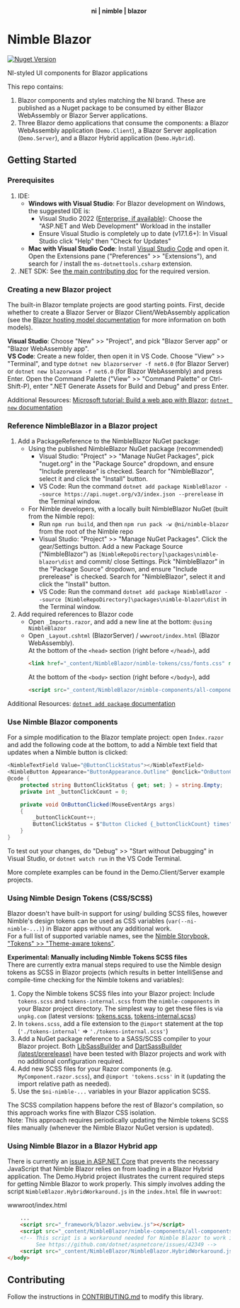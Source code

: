 <div align="center">
    <p><b>ni | nimble | blazor</b></p>
</div>

# Nimble Blazor

[![Nuget Version](https://img.shields.io/nuget/v/NimbleBlazor.svg)](https://www.nuget.org/packages/NimbleBlazor)

NI-styled UI components for Blazor applications

This repo contains:
1. Blazor components and styles matching the NI brand. These are published as a Nuget package to be consumed by either Blazor WebAssembly or Blazor Server applications.
2. Three Blazor demo applications that consume the components: a Blazor WebAssembly application (`Demo.Client`), a Blazor Server application (`Demo.Server`), and a Blazor Hybrid application (`Demo.Hybrid`).

## Getting Started

### Prerequisites

1. IDE:
    - **Windows with Visual Studio**: For Blazor development on Windows, the suggested IDE is:
        - Visual Studio 2022 ([Enterprise, if available](https://my.visualstudio.com/Downloads?PId=8229)): Choose the "ASP.NET and Web Development" Workload in the installer
        - Ensure Visual Studio is completely up to date (v17.1.6+): In Visual Studio click "Help" then "Check for Updates"
    - **Mac with Visual Studio Code**: Install [Visual Studio Code](https://code.visualstudio.com/) and open it. Open the Extensions pane ("Preferences" >> "Extensions"), and search for / install the `ms-dotnettools.csharp` extension.
2. .NET SDK: See [the main contributing doc](/CONTRIBUTING.md) for the required version.

### Creating a new Blazor project

The built-in Blazor template projects are good starting points. First, decide whether to create a Blazor Server or Blazor Client/WebAssembly application (see the [Blazor hosting model documentation](https://docs.microsoft.com/en-us/aspnet/core/blazor/hosting-models?view=aspnetcore-6.0) for more information on both models).

**Visual Studio**: Choose "New" >> "Project", and pick "Blazor Server app" or "Blazor WebAssembly app".  
**VS Code**: Create a new folder, then open it in VS Code. Choose "View" >> "Terminal", and type `dotnet new blazorserver -f net6.0` (for Blazor Server) or `dotnet new blazorwasm -f net6.0` (for Blazor WebAssembly) and press Enter. Open the Command Palette ("View" >> "Command Palette" or Ctrl-Shift-P), enter ".NET Generate Assets for Build and Debug" and press Enter.

Additional Resources: [Microsoft tutorial: Build a web app with Blazor](https://docs.microsoft.com/en-us/learn/modules/build-blazor-webassembly-visual-studio-code/); [`dotnet new` documentation](https://docs.microsoft.com/en-us/dotnet/core/tools/dotnet-new)

### Reference NimbleBlazor in a Blazor project

1. Add a PackageReference to the NimbleBlazor NuGet package:
    - Using the published NimbleBlazor NuGet package (recommended)
        - Visual Studio: "Project" >> "Manage NuGet Packages", pick "nuget.org" in the "Package Source" dropdown, and ensure "Include prerelease" is checked. Search for "NimbleBlazor", select it and click the "Install" button.
        - VS Code: Run the command `dotnet add package NimbleBlazor --source https://api.nuget.org/v3/index.json --prerelease` in the Terminal window.
    - For Nimble developers, with a locally built NimbleBlazor NuGet (built from the Nimble repo):
        - Run `npm run build`, and then `npm run pack -w @ni/nimble-blazor` from the root of the Nimble repo
        - Visual Studio: "Project" >> "Manage NuGet Packages". Click the gear/Settings button. Add a new Package Source ("NimbleBlazor") as `[NimbleRepoDirectory]\packages\nimble-blazor\dist` and commit/ close Settings. Pick "NimbleBlazor" in the "Package Source" dropdown, and ensure "Include prerelease" is checked. Search for "NimbleBlazor", select it and click the "Install" button.
        - VS Code: Run the command `dotnet add package NimbleBlazor --source [NimbleRepoDirectory]\packages\nimble-blazor\dist` in the Terminal window.
2. Add required references to Blazor code
    - Open `_Imports.razor`, and add a new line at the bottom: `@using NimbleBlazor`
    - Open `_Layout.cshtml` (BlazorServer) / `wwwroot/index.html` (Blazor WebAssembly).  
    At the bottom of the `<head>` section (right before `</head>`), add  
        ```html
        <link href="_content/NimbleBlazor/nimble-tokens/css/fonts.css" rel="stylesheet" />
        ```  
        At the bottom of the `<body>` section (right before `</body>`), add  
        ```html
        <script src="_content/NimbleBlazor/nimble-components/all-components-bundle.min.js"></script>
        ```  

Additional Resources: [`dotnet add package` documentation](https://docs.microsoft.com/en-us/dotnet/core/tools/dotnet-add-package)

### Use Nimble Blazor components

For a simple modification to the Blazor template project: open `Index.razor` and add the following code at the bottom, to add a Nimble text field that updates when a Nimble button is clicked:
```cs
<NimbleTextField Value="@ButtonClickStatus"></NimbleTextField>
<NimbleButton Appearance="ButtonAppearance.Outline" @onclick="OnButtonClicked">Click Me</NimbleButton>
@code {
    protected string ButtonClickStatus { get; set; } = string.Empty;
    private int _buttonClickCount = 0;

    private void OnButtonClicked(MouseEventArgs args)
    {
        _buttonClickCount++;
        ButtonClickStatus = $"Button Clicked {_buttonClickCount} times";
    }
}
```

To test out your changes, do "Debug" >> "Start without Debugging" in Visual Studio, or `dotnet watch run` in the VS Code Terminal.

More complete examples can be found in the Demo.Client/Server example projects.

### Using Nimble Design Tokens (CSS/SCSS)

Blazor doesn't have built-in support for using/ building SCSS files, however Nimble's design tokens can be used as CSS variables (`var(--ni-nimble-...)`) in Blazor apps without any additional work.  
For a full list of supported variable names, see the [Nimble Storybook, "Tokens" >> "Theme-aware tokens"](https://nimble.ni.dev/storybook/?path=/story/tokens-theme-aware-tokens--theme-aware-tokens&args=propertyFormat:CSS).

**Experimental: Manually including Nimble Tokens SCSS files**  
There are currently extra manual steps required to use the Nimble design tokens as SCSS in Blazor projects (which results in better IntelliSense and compile-time checking for the Nimble tokens and variables):
1. Copy the Nimble tokens SCSS files into your Blazor project: Include `tokens.scss` and `tokens-internal.scss` from the `nimble-components` in your Blazor project directory. The simplest way to get these files is via `unpkg.com` (latest versions: [tokens.scss](https://unpkg.com/@ni/nimble-components/dist/tokens-internal.scss), [tokens-internal.scss](https://unpkg.com/@ni/nimble-components/dist/tokens-internal.scss))
2. In `tokens.scss`, add a file extension to the `@import` statement at the top (`'./tokens-internal'` => `'./tokens-internal.scss'`)
3. Add a NuGet package reference to a SASS/SCSS compiler to your Blazor project. Both [LibSassBuilder](https://www.nuget.org/packages/LibSassBuilder) and [DartSassBuilder (latest/prerelease)](https://www.nuget.org/packages/DartSassBuilder) have been tested with Blazor projects and work with no additional configuration required.
4. Add new SCSS files for your Razor components (e.g. `MyComponent.razor.scss`), and `@import 'tokens.scss'` in it (updating the import relative path as needed).
5. Use the `$ni-nimble-...` variables in your Blazor application SCSS.

The SCSS compilation happens before the rest of Blazor's compilation, so this approach works fine with Blazor CSS isolation.  
Note: This approach requires periodically updating the Nimble tokens SCSS files manually (whenever the Nimble Blazor NuGet version is updated).

### Using Nimble Blazor in a Blazor Hybrid app

There is currently an [issue in ASP.NET Core](https://github.com/dotnet/aspnetcore/issues/42349) that prevents the necessary JavaScript that Nimble Blazor relies on from loading in a Blazor Hybrid application. The Demo.Hybrid project illustrates the current required steps for getting Nimble Blazor to work properly. This simply involves adding the script `NimbleBlazor.HybridWorkaround.js` in the `index.html` file in `wwwroot`:

wwwroot/index.html
```html
    ...
    <script src="_framework/blazor.webview.js"></script>
    <script src="_content/NimbleBlazor/nimble-components/all-components-bundle.min.js"></script>
    <!-- This script is a workaround needed for Nimble Blazor to work in Blazor Hybrid.
         See https://github.com/dotnet/aspnetcore/issues/42349 -->
    <script src="_content/NimbleBlazor/NimbleBlazor.HybridWorkaround.js"></script>
</body>
```

## Contributing

Follow the instructions in [CONTRIBUTING.md](/packages/nimble-blazor/CONTRIBUTING.md) to modify this library.
